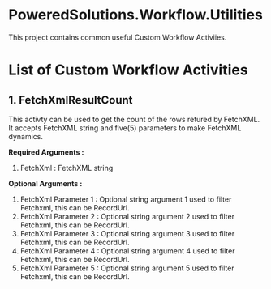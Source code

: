 # PoweredSolutions.Workflow.Utilities
This project contains common useful Custom Workflow Activiies.

# List of Custom Workflow Activities

## 1. FetchXmlResultCount

This activty can be used to get the count of the rows retured by FetchXML. It accepts FetchXML string and five(5) parameters to make FetchXML dynamics.

**Required Arguments :**
1. FetchXml : FetchXML string

**Optional Arguments :**
1. FetchXml Parameter 1 : Optional string argument 1 used to filter Fetchxml, this can be RecordUrl.
2. FetchXml Parameter 2 : Optional string argument 2 used to filter Fetchxml, this can be RecordUrl.
3. FetchXml Parameter 3 : Optional string argument 3 used to filter Fetchxml, this can be RecordUrl.
4. FetchXml Parameter 4 : Optional string argument 4 used to filter Fetchxml, this can be RecordUrl.
5. FetchXml Parameter 5 : Optional string argument 5 used to filter Fetchxml, this can be RecordUrl.